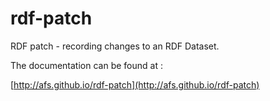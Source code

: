 rdf-patch
=========

RDF patch - recording changes to an RDF Dataset.

The documentation can be found at :

[http://afs.github.io/rdf-patch](http://afs.github.io/rdf-patch)
 
